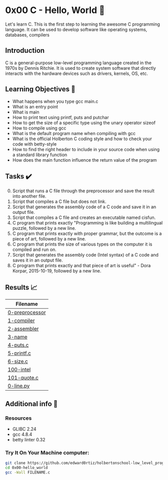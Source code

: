 # 0x00 C - Hello, World 📝

Let's learn C. This is the first step to learning the awesome C programming language.
It can be used to develop software like operating systems, databases, compilers


## Introduction

C is a general-purpose low-level programming language created in the 1970s by Dennis Ritchie.
It is used to create system software that directly interacts with the hardware devices such as drivers, kernels, OS, etc.

## Learning Objectives :bookmark_tabs:

* What happens when you type gcc main.c
* What is an entry point
* What is main
* How to print text using printf, puts and putchar
* How to get the size of a specific type using the unary operator sizeof
* How to compile using gcc
* What is the default program name when compiling with gcc
* What is the official Holberton C coding style and how to check your code with betty-style
* How to find the right header to include in your source code when using a standard library function
* How does the main function influence the return value of the program 
  
## Tasks :heavy_check_mark:

0. Script that runs a C file through the preprocessor and save the result into another file.
1. Script that compiles a C file but does not link.
2. Script that generates the assembly code of a C code and save it in an output file.
3. Script that compiles a C file and creates an executable named cisfun.
4. C program that prints exactly "Programming is like building a multilingual puzzle, followed by a new line.
5. C program that prints exactly with proper grammar, but the outcome is a piece of art, followed by a new line.
6. C program that prints the size of various types on the computer it is compiled and run on.
7. Script that generates the assembly code (Intel syntax) of a C code and saves it in an output file.
8. C program that prints exactly and that piece of art is useful" - Dora Korpar, 2015-10-19, followed by a new line.

## Results :chart_with_upwards_trend:

| Filename |
| ------ |
| [0-preprocessor](https://github.com/omphilejmatsobe/alx-low_level_programming/0x00-hello_world/0-preprocessor)|
| [1-compiler](https://github.com/omphilejmatsobe/alx-low_level_programming/0x00-hello_world/1-compiler)|
| [2-assembler](https://github.com/omphilejmatsobe/alx-low_level_programming//0x00-hello_world/2-assembler)|
| [3-name](https://github.com/omphilejmatsobe/alx-low_level_programming/0x00-hello_world/3-name)|
| [4-puts.c](https://github.com//omphilejmatsobe/alx-low_level_programming/0x00-hello_world/4-puts.c)|
| [5-printf.c](https://github.com/omphilejmatsobe/alx-low_level_programming/0x00-hello_world/5-printf.c)|
| [6-size.c](https://github.com/omphilejmatsobe/alx-low_level_programming/0x00-hello_world/6-size.c)|
| [100-intel](https://github.com/omphilejmatsobe/alx-low_level_programming//master/0x00-hello_world/100-intel)|
| [101-quote.c](https://github.com/omphilejmatsobe/alx-low_level_programming/0x00-hello_world/101-quote.c)|
| [0-line.py](https://google.com)|

## Additional info :construction:
### Resources

- GLIBC 2.24
- gcc 4.8.4
- betty linter 0.32


### Try It On Your Machine computer:	
```bash
git clone https://github.com/edward0rtiz/holbertonschool-low_level_programming.git
cd 0x00-hello_world
gcc -Wall FILENAME.c
```

